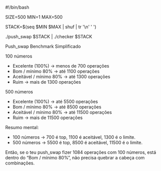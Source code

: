 #!/bin/bash

SIZE=500
MIN=1
MAX=500

STACK=$(seq $MIN $MAX | shuf | tr '\n' ' ')

./push_swap $STACK | ./checker $STACK


Push_swap Benchmark Simplificado

100 números
- Excelente (100%) → menos de 700 operações
- Bom / mínimo 80% → até 1100 operações
- Aceitável / mínimo 80% → até 1300 operações
- Ruim → mais de 1300 operações

500 números
- Excelente (100%) → até 5500 operações
- Bom / mínimo 80% → até 8500 operações
- Aceitável / mínimo 80% → até 11500 operações
- Ruim → mais de 11500 operações

Resumo mental:
- 100 números → 700 é top, 1100 é aceitável, 1300 é o limite.
- 500 números → 5500 é top, 8500 é aceitável, 11500 é o limite.

Então, se o teu push_swap fizer 1084 operações com 100 números, está dentro do “Bom / mínimo 80%”, não precisa quebrar a cabeça com combinações.
